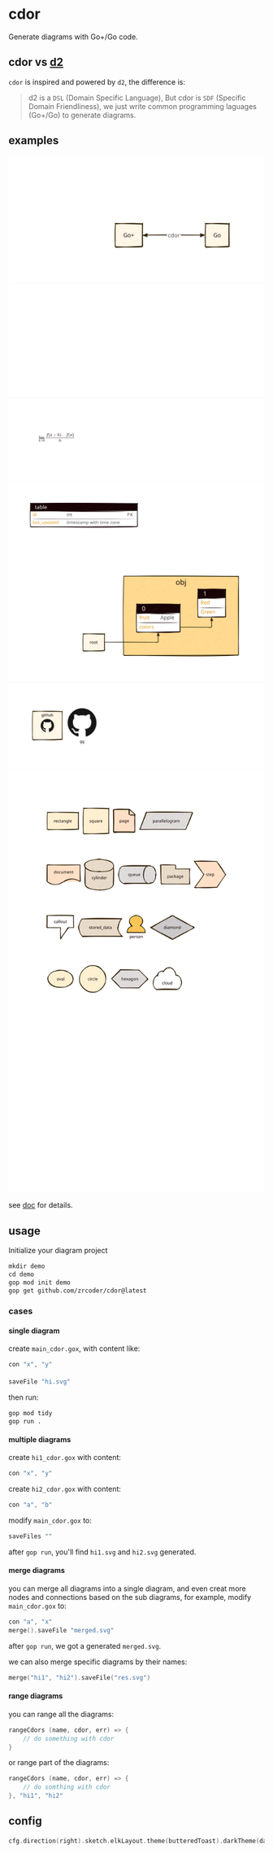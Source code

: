 # cdor

Generate diagrams with Go+/Go code.

## cdor vs [d2](https://d2lang.com)

`cdor` is inspired and powered by `d2`, the difference is:

> d2 is a `DSL` (Domain Specific Language), But cdor is `SDF` (Specific Domain Friendliness), we just write common programming laguages (Go+/Go) to generate diagrams.

## examples

![hello](doc/examples/hello.svg)
![md](doc/examples/md.svg)
![latex](doc/examples/latex.svg)
![sql_table](doc/examples/sql_table.svg)
![jsonn](doc/examples/jsonn.svg)
![icon](doc/examples/icon.svg)
![shapes](doc/examples/shapes.svg)

see [doc](doc) for details.

## usage

Initialize your diagram project

```shell
mkdir demo
cd demo
gop mod init demo
gop get github.com/zrcoder/cdor@latest
```

### cases

#### single diagram

create `main_cdor.gox`, with content like:

```c
con "x", "y"

saveFile "hi.svg"
```

then run:

```shell
gop mod tidy
gop run .
```

#### multiple diagrams

create `hi1_cdor.gox` with content:
```c
con "x", "y"
```

create `hi2_cdor.gox` with content:
```c
con "a", "b"
```

modify `main_cdor.gox` to:
```c
saveFiles ""
```

after `gop run`, you'll find `hi1.svg` and `hi2.svg` generated.

#### merge diagrams

you can merge all diagrams into a single diagram, and even creat more nodes and connections based on the sub diagrams, for example, modify `main_cdor.gox` to:

```c
con "a", "x"
merge().saveFile "merged.svg"
```

after `gop run`, we got a generated `merged.svg`.

we can also merge specific diagrams by their names:

```c
merge("hi1", "hi2").saveFile("res.svg")
```

#### range diagrams

you can range all the diagrams:

```c
rangeCdors (name, cdor, err) => {
    // do something with cdor
}
```

or range part of the diagrams: 

```c
rangeCdors (name, cdor, err) => {
    // do somthing with cdor
}, "hi1", "hi2"
```

## config

```c
cfg.direction(right).sketch.elkLayout.theme(butteredToast).darkTheme(darkMauve)
```
